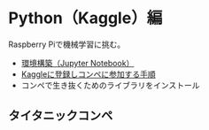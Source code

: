 # Python（Kaggle）編

Raspberry Piで機械学習に挑む。

* [環境構築（Jupyter Notebook）](devenv.html)
* [Kaggleに登録しコンペに参加する手順](register.html)
* コンペで生き抜くためのライブラリをインストール

## タイタニックコンペ

